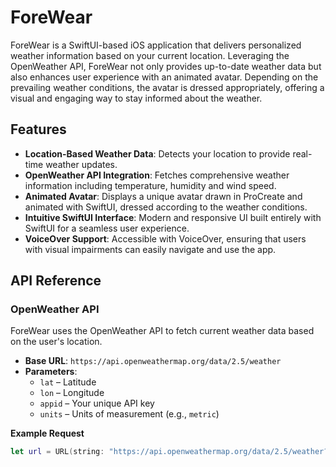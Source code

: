 # ForeWear
ForeWear is a SwiftUI-based iOS application that delivers personalized weather information based on your current location. Leveraging the OpenWeather API, ForeWear not only provides up-to-date weather data but also enhances user experience with an animated avatar. Depending on the prevailing weather conditions, the avatar is dressed appropriately, offering a visual and engaging way to stay informed about the weather.

## Features 
- **Location-Based Weather Data**: Detects your location to provide real-time weather updates.
- **OpenWeather API Integration**: Fetches comprehensive weather information including temperature, humidity and wind speed.
- **Animated Avatar**: Displays a unique avatar drawn in ProCreate and animated with SwiftUI, dressed according to the weather conditions.
- **Intuitive SwiftUI Interface**: Modern and responsive UI built entirely with SwiftUI for a seamless user experience.
- **VoiceOver Support**: Accessible with VoiceOver, ensuring that users with visual impairments can easily navigate and use the app.

## API Reference
### OpenWeather API
ForeWear uses the OpenWeather API to fetch current weather data based on the user's location.

- **Base URL**: `https://api.openweathermap.org/data/2.5/weather`
- **Parameters**:
  - `lat` – Latitude
  - `lon` – Longitude
  - `appid` – Your unique API key
  - `units` – Units of measurement (e.g., `metric`)

**Example Request**

```swift
let url = URL(string: "https://api.openweathermap.org/data/2.5/weather?lat=\(latitude)&lon=\(longitude)&appid=\(YOUR_API_KEY)&units=metric")!
